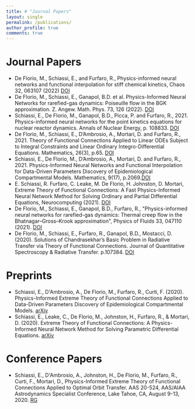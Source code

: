 ```yaml
---
title: # "Journal Papers"
layout: single
permalink: /publications/
author_profile: true
comments: true
---
```

<h1>
Journal Papers
</h1>

<ul>
  <li>De Florio, M., Schiassi, E., and Furfaro, R., Physics-informed neural networks and functional interpolation for stiff chemical kinetics, Chaos 32, 063107 (2022) <a href="https://doi.org/10.1063/5.0086649">DOI</a></li>
  <li>De Florio, M., Schiassi, E., Ganapol, B.D. et al. Physics-Informed Neural Networks for rarefied-gas dynamics: Poiseuille flow in the BGK approximation. Z. Angew. Math. Phys. 73, 126 (2022). <a href="https://doi.org/10.1007/s00033-022-01767-z">DOI</a>  </li>
  <li>Schiassi, E., De Florio, M., Ganapol, B.D., Picca, P. and Furfaro, R., 2021. Physics-informed neural networks for the point kinetics equations for nuclear reactor dynamics. Annals of Nuclear Energy, p. 108833. <a href="https://doi.org/10.1016/j.anucene.2021.108833">DOI</a>   </li>
  <li>De Florio, M., Schiassi, E., D’Ambrosio, A., Mortari, D. and Furfaro, R., 2021. Theory of Functional Connections Applied to Linear ODEs Subject to Integral Constraints and Linear Ordinary Integro-Differential Equations. Mathematics, 26(3), p.65. <a href="https://doi.org/10.3390/mca26030065">DOI</a>  </li>
  <li>Schiassi, E., De Florio, M., D’Ambrosio, A., Mortari, D. and Furfaro, R., 2021. Physics-Informed Neural Networks and Functional Interpolation for Data-Driven Parameters Discovery of Epidemiological Compartmental Models. Mathematics, 9(17), p.2069.<a href="https://doi.org/10.3390/math9172069">DOI</a>   </li>
  <li>E. Schiassi, R. Furfaro, C. Leake, M. De Florio, H. Johnston, D. Mortari, Extreme Theory of Functional Connections: A Fast Physics-Informed Neural Network Method for Solving Ordinary and Partial Differential Equations, Neurocomputing (2021). <a href="https://doi.org/10.1016/j.neucom.2021.06.015">DOI</a>   </li>
  <li>De Florio, M., Schiassi, E., Ganapol, B.D., Furfaro, R., "Physics-informed neural networks for rarefied-gas dynamics: Thermal creep flow in the Bhatnagar–Gross–Krook approximation", Physics of Fluids 33, 047110 (2021). <a href="https://doi.org/10.1063/5.0046181">DOI</a>   </li>
  <li>De Florio, M., Schiassi, E., Furfaro, R., Ganapol, B.D., Mostacci, D. (2020). Solutions of Chandrasekhar’s Basic Problem in Radiative Transfer via Theory of Functional Connections. Journal of Quantitative Spectroscopy & Radiative Transfer. p.107384. <a href="https://doi.org/10.1016/j.jqsrt.2020.107384">DOI</a>   </li>
</ul>

<h1>
Preprints
</h1>

<ul>
  <li>Schiassi, E., D'Ambrosio, A., De Florio, M., Furfaro, R., Curti, F. (2020). Physics-Informed Extreme Theory of Functional Connections Applied to Data-Driven Parameters Discovery of Epidemiological Compartmental Models. <a href="https://arxiv.org/abs/2008.05554">arXiv</a>  </li>
  <li>Schiassi, E., Leake, C., De Florio, M., Johnston, H., Furfaro, R., & Mortari, D. (2020). Extreme Theory of Functional Connections: A Physics-Informed Neural Network Method for Solving Parametric Differential Equations. <a href="https://arxiv.org/abs/2005.10632">arXiv</a>  </li>
</ul>

<h1>
Conference Papers
</h1>

<ul>
  <li>Schiassi, E., D'Ambrosio, A., Johnston, H., De Florio, M., Furfaro, R., Curti, F., Mortari, D., Physics-Informed Extreme Theory of Functional Connections Applied to Optimal Orbit Transfer. AAS 20-524, AAS/AIAA Astrodynamics Specialist Conference, Lake Tahoe, CA, August 9-13, 2020. <a href="https://www.researchgate.net/publication/343627850_Physics-Informed_Extreme_Theory_of_Functional_Connections_Applied_to_Optimal_Orbit_Transfer">RG</a>   </li>
</ul>
